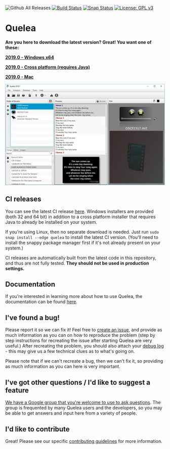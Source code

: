 ![Github All Releases](https://img.shields.io/github/downloads/quelea-projection/Quelea/total.svg)
 [![Build Status](https://travis-ci.com/quelea-projection/Quelea.svg?branch=master)](https://travis-ci.com/quelea-projection/Quelea) [![Snap Status](https://build.snapcraft.io/badge/quelea-projection/Quelea.svg)](https://build.snapcraft.io/user/quelea-projection/Quelea) [![License: GPL v3](https://img.shields.io/badge/License-GPL%20v3-blue.svg)](https://www.gnu.org/licenses/gpl-3.0)

# Quelea

**Are you here to download the latest version? Great! You want one of these:**

[**2019.0 - Windows x64**](https://github.com/quelea-projection/Quelea/releases/download/v2019.0/quelea-2019.0-x64-windows-install.exe)

[**2019.0 - Cross platform (requires Java)**](https://github.com/quelea-projection/Quelea/releases/download/v2019.0/quelea-2019.0-crossplatform-install.jar)

[**2019.0 - Mac**](https://github.com/quelea-projection/Quelea/releases/download/v2019.0/quelea-2019.0-mac.zip)

![screenshot](screenshot.png)

## CI releases
You can see the latest CI release [here](https://github.com/quelea-projection/Quelea/releases/tag/CI-RELEASE). Windows installers are provided (both 32 and 64 bit) in addition to a cross platform installer that requires Java to already be installed on your system.

If you're using Linux, then no separate download is needed. Just run `sudo snap install --edge quelea` to install the latest CI version. (You'll need to install the snappy package manager first if it's not already present on your system.)

CI releases are automatically built from the latest code in this repository, and thus are not fully tested. **They should not be used in production settings.**

## Documentation

If you're interested in learning more about how to use Quelea, the documentation can be found [here](https://quelea-projection.github.io/docs/).

## I've found a bug!
Please report it so we can fix it! Feel free to [create an issue](https://github.com/quelea-projection/Quelea/issues), and provide as much information as you can on how to reproduce the problem (step by step instructions for recreating the issue after starting Quelea are very useful.) After recreating the problem, you should also attach your [debug log](https://quelea.org/wiki/index.php/Debug_log) - this may give us a few technical clues as to what's going on.

Please note that if we can't recreate a bug, then we can't fix it, so providing as much information as you can here is very important.

## I've got other questions / I'd like to suggest a feature
[We have a Google group that you're welcome to use to ask questions](https://groups.google.com/forum/#!forum/quelea-discuss). The group is frequented by many Quelea users and the developers, so you may be able to get answers and input here from a variety of people.

## I'd like to contribute
Great! Please see our specific [contributing guidelines](CONTRIBUTING.md) for more information.
